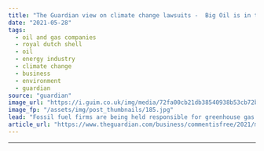 ```yaml
---
title: "The Guardian view on climate change lawsuits -  Big Oil is in the dock | Editorial"
date: "2021-05-28"
tags: 
  - oil and gas companies
  - royal dutch shell
  - oil
  - energy industry
  - climate change
  - business
  - environment
  - guardian
source: "guardian"
image_url: "https://i.guim.co.uk/img/media/72fa00cb21db38540938b53cb72b6b536fe9f383/0_276_5184_3110/master/5184.jpg?width=460&quality=85&auto=format&fit=max&s=cf31cafa343dc69fd9f5f64b20bdc856"
image_fp: "/assets/img/post_thumbnails/185.jpg"
lead: "Fossil fuel firms are being held responsible for greenhouse gas emissions. That’s a good thingHistory was made in the Hague district court this week. Judge Larisa Alwin ruled that Shell, one of the world’s biggest oil companies, must cut its emission..."
article_url: "https://www.theguardian.com/business/commentisfree/2021/may/28/the-guardian-view-on-climate-change-lawsuits-big-oil-is-in-the-dock"
---
```


---
